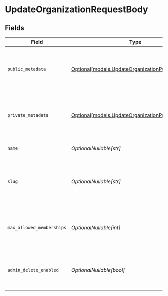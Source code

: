 # UpdateOrganizationRequestBody


## Fields

| Field                                                                                                | Type                                                                                                 | Required                                                                                             | Description                                                                                          | Example                                                                                              |
| ---------------------------------------------------------------------------------------------------- | ---------------------------------------------------------------------------------------------------- | ---------------------------------------------------------------------------------------------------- | ---------------------------------------------------------------------------------------------------- | ---------------------------------------------------------------------------------------------------- |
| `public_metadata`                                                                                    | [Optional[models.UpdateOrganizationPublicMetadata]](../models/updateorganizationpublicmetadata.md)   | :heavy_minus_sign:                                                                                   | Metadata saved on the organization, that is visible to both your frontend and backend.               | {}                                                                                                   |
| `private_metadata`                                                                                   | [Optional[models.UpdateOrganizationPrivateMetadata]](../models/updateorganizationprivatemetadata.md) | :heavy_minus_sign:                                                                                   | Metadata saved on the organization that is only visible to your backend.                             | {}                                                                                                   |
| `name`                                                                                               | *OptionalNullable[str]*                                                                              | :heavy_minus_sign:                                                                                   | The new name of the organization                                                                     | New Organization Name                                                                                |
| `slug`                                                                                               | *OptionalNullable[str]*                                                                              | :heavy_minus_sign:                                                                                   | The new slug of the organization, which needs to be unique in the instance                           | new-org-slug                                                                                         |
| `max_allowed_memberships`                                                                            | *OptionalNullable[int]*                                                                              | :heavy_minus_sign:                                                                                   | The maximum number of memberships allowed for this organization                                      | 100                                                                                                  |
| `admin_delete_enabled`                                                                               | *OptionalNullable[bool]*                                                                             | :heavy_minus_sign:                                                                                   | If true, an admin can delete this organization with the Frontend API.                                | true                                                                                                 |